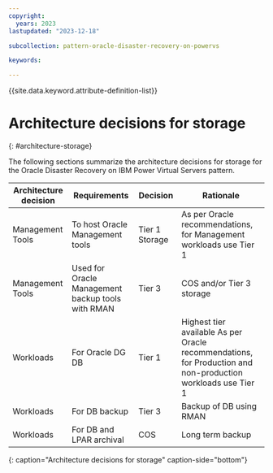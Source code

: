 ```yaml
---
copyright:
  years: 2023
lastupdated: "2023-12-18"

subcollection: pattern-oracle-disaster-recovery-on-powervs

keywords:

---
```

{{site.data.keyword.attribute-definition-list}}

# Architecture decisions for storage
{: #architecture-storage}

The following sections summarize the architecture decisions for storage for the Oracle Disaster Recovery on IBM Power Virtual Servers pattern.

| **Architecture decision** | **Requirements**                                  | **Decision**   | **Rationale**                                                                                                |
|---------------------------|---------------------------------------------------|----------------|--------------------------------------------------------------------------------------------------------------|
| Management Tools          | To host Oracle Management tools                   | Tier 1 Storage | As per Oracle recommendations, for Management workloads use Tier 1                                           |
| Management Tools          | Used for Oracle Management backup tools with RMAN | Tier 3         | COS and/or Tier 3 storage                                                                                    |
| Workloads                 | For Oracle DG DB                                  | Tier 1         | Highest tier available As per Oracle recommendations, for Production and non-production workloads use Tier 1 |
| Workloads                 | For DB backup                                     | Tier 3         | Backup of DB using RMAN                                                                                      |
| Workloads                 | For DB and LPAR archival                          | COS            | Long term backup                                                                                             |
{: caption="Architecture decisions for storage" caption-side="bottom"}
